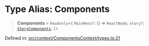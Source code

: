 # Type Alias: Components

> **Components** = `Readonly`\<\{ `MainMenu?`: () => `ReactNode`; `story?`: [`StoryComponents`](StoryComponents.md); \}\>

Defined in: [src/context/ComponentsContext/types.ts:21](https://github.com/laruss/react-text-game/blob/56d052e07c46af6beb5ea69677296eefae694e61/packages/ui/src/context/ComponentsContext/types.ts#L21)
